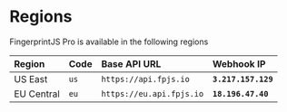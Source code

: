 # Regions

FingerprintJS Pro is available in the following regions

| Region | Code | Base API URL | Webhook IP |
| :--- | :--- | :--- | :--- |
| US East | `us` | `https://api.fpjs.io` | **`3.217.157.129`** |
| EU Central | `eu` | `https://eu.api.fpjs.io` | **`18.196.47.40`** |



